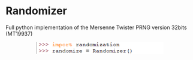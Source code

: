 # Randomizer
Full python implementation of the Mersenne Twister PRNG version 32bits (MT19937) 

<p align="center">
  <img src="https://raw.githubusercontent.com/Z3R0xLEGEND/Randomizer/main/pictures/how-to-import.png" title="How to import the randomizer">
</p>
